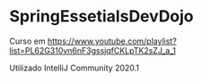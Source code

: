 # SpringEssetialsDevDojo
Curso em https://www.youtube.com/playlist?list=PL62G310vn6nF3gssjqfCKLpTK2sZJ_a_1

Utilizado IntelliJ Community 2020.1
